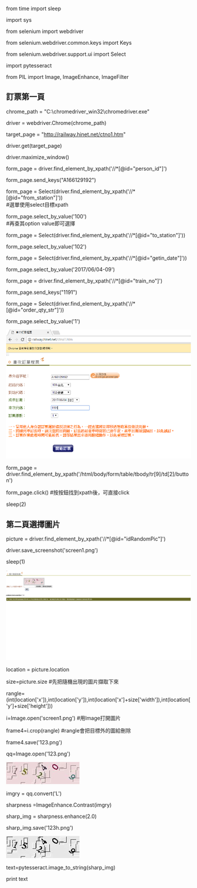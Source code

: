 from time import sleep

import sys

from selenium import webdriver

from selenium.webdriver.common.keys import Keys

from selenium.webdriver.support.ui import Select

import pytesseract

from PIL import Image, ImageEnhance, ImageFilter

## 訂票第一頁

chrome_path = "C:\chromedriver_win32\chromedriver.exe"

driver = webdriver.Chrome(chrome_path)

target_page = "http://railway.hinet.net/ctno1.htm"

driver.get(target_page)

driver.maximize_window()

form_page = driver.find_element_by_xpath('//*[@id="person_id"]')

form_page.send_keys("A166129192")

form_page = Select(driver.find_element_by_xpath('//*[@id="from_station"]'))		
#選單使用select目標xpath

form_page.select_by_value('100')	
#再查其option value即可選擇

form_page = Select(driver.find_element_by_xpath('//*[@id="to_station"]'))

form_page.select_by_value('102')

form_page = Select(driver.find_element_by_xpath('//*[@id="getin_date"]'))

form_page.select_by_value('2017/06/04-09')

form_page = driver.find_element_by_xpath('//*[@id="train_no"]')

form_page.send_keys("1191")

form_page = Select(driver.find_element_by_xpath('//*[@id="order_qty_str"]'))

form_page.select_by_value('1')

![](https://github.com/BarryFu/python/blob/master/selenium/pic/page1.png)

form_page = driver.find_element_by_xpath('/html/body/form/table/tbody/tr[9]/td[2]/button')

form_page.click()		#按按鈕找到xpath後，可直接click


sleep(2)

## 第二頁選擇圖片

picture = driver.find_element_by_xpath('//*[@id="idRandomPic"]')

driver.save_screenshot('screen1.png')

sleep(1)

![](https://github.com/BarryFu/python/blob/master/selenium/pic/screen1.png)

location = picture.location

size=picture.size	#先把隨機出現的圖片擷取下來

rangle=(int(location['x']),int(location['y']),int(location['x']+size['width']),int(location['y']+size['height']))

i=Image.open('screen1.png')	#用Image打開圖片	

frame4=i.crop(rangle)	#rangle會把目標外的圖給刪除

frame4.save('123.png')

qq=Image.open('123.png')

![](https://github.com/BarryFu/python/blob/master/selenium/pic/123.png)

imgry = qq.convert('L')

sharpness =ImageEnhance.Contrast(imgry)

sharp_img = sharpness.enhance(2.0)

sharp_img.save('123h.png')

![](https://github.com/BarryFu/python/blob/master/selenium/pic/123h.png)

text=pytesseract.image_to_string(sharp_img)

print text
